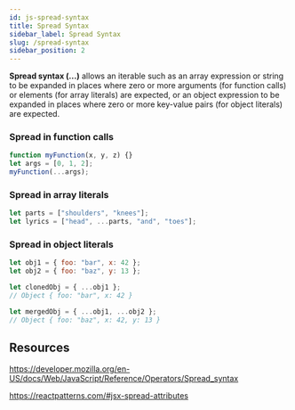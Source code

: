 ```yaml
---
id: js-spread-syntax
title: Spread Syntax
sidebar_label: Spread Syntax
slug: /spread-syntax
sidebar_position: 2
---
```


**Spread syntax (...)** allows an iterable such as an array expression or string to be expanded in places where zero or more arguments (for function calls) or elements (for array literals) are expected, or an object expression to be expanded in places where zero or more key-value pairs (for object literals) are expected.

### Spread in function calls

```javascript
function myFunction(x, y, z) {}
let args = [0, 1, 2];
myFunction(...args);
```

### Spread in array literals

```javascript
let parts = ["shoulders", "knees"];
let lyrics = ["head", ...parts, "and", "toes"];
```

### Spread in object literals

```javascript
let obj1 = { foo: "bar", x: 42 };
let obj2 = { foo: "baz", y: 13 };

let clonedObj = { ...obj1 };
// Object { foo: "bar", x: 42 }

let mergedObj = { ...obj1, ...obj2 };
// Object { foo: "baz", x: 42, y: 13 }
```

## Resources

https://developer.mozilla.org/en-US/docs/Web/JavaScript/Reference/Operators/Spread_syntax

https://reactpatterns.com/#jsx-spread-attributes
